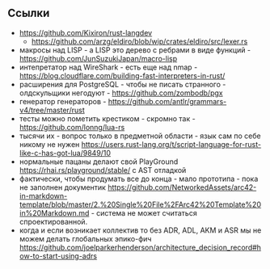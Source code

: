 

## Ссылки

* https://github.com/Kixiron/rust-langdev
  * https://github.com/arzg/eldiro/blob/wip/crates/eldiro/src/lexer.rs
* макросы над LISP - а LISP это дерево с ребрами в виде функций - https://github.com/JunSuzukiJapan/macro-lisp
* интепретатор над WireShark - есть еще над nmap - https://blog.cloudflare.com/building-fast-interpreters-in-rust/
* расширения для PostgreSQL - чтобы не писать странного - олдскульщики негодуют - https://github.com/zombodb/pgx
* генератор генераторов - https://github.com/antlr/grammars-v4/tree/master/rust
* тесты можно пометить крестиком - скромно так - https://github.com/lonng/lua-rs
* тысячи их - вопрос только в предметной области - язык сам по себе никому не нужен https://users.rust-lang.org/t/script-language-for-rust-like-c-has-got-lua/9849/10
* нормальные пацаны делают свой PlayGround https://rhai.rs/playground/stable/ с AST отладкой
* фактически, чтобы продумать все до конца - мало прототипа - пока не заполнен документик https://github.com/NetworkedAssets/arc42-in-markdown-template/blob/master/2.%20Single%20File%2FArc42%20Template%20in%20Markdown.md - система не может считаться спроектированной.
* когда и если возникает коллектив то без ADR, ADL, AKM и ASR мы не можем делать глобальных эпико-фич https://github.com/joelparkerhenderson/architecture_decision_record#how-to-start-using-adrs

